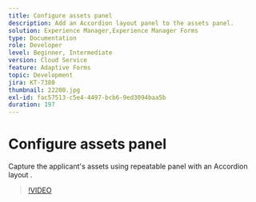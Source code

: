```yaml
---
title: Configure assets panel
description: Add an Accordion layout panel to the assets panel.
solution: Experience Manager,Experience Manager Forms
type: Documentation
role: Developer
level: Beginner, Intermediate
version: Cloud Service
feature: Adaptive Forms
topic: Development
jira: KT-7380
thumbnail: 22200.jpg
exl-id: fac57513-c5e4-4497-bcb6-9ed3094baa5b
duration: 197
---
```

# Configure assets panel

Capture the applicant's assets using repeatable panel with an Accordion layout .

>[!VIDEO](https://video.tv.adobe.com/v/336473?quality=12&learn=on)
